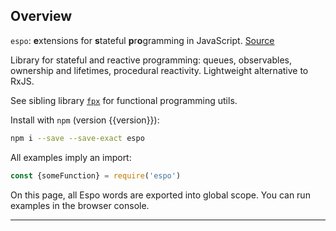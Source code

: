 ## Overview

`espo`: **e**xtensions for **s**tateful **p**r**o**gramming in JavaScript.
<a href="https://github.com/Mitranim/espo" target="_blank">
Source <span class="fa fa-github"></span>
</a>

Library for stateful and reactive programming: queues, observables, ownership
and lifetimes, procedural reactivity. Lightweight alternative to RxJS.

See sibling library [`fpx`](https://mitranim.com/fpx/) for functional
programming utils.

Install with `npm` (version {{version}}):

```sh
npm i --save --save-exact espo
```

All examples imply an import:

```js
const {someFunction} = require('espo')
```

On this page, all Espo words are exported into global scope. You can run
examples in the browser console.

---
